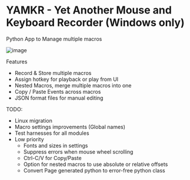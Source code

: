 # YAMKR - Yet Another Mouse and Keyboard Recorder (Windows only)
Python App to Manage multiple macros 

![image](https://github.com/jay7one/YAMKR/assets/89343983/04a317d2-b0b0-4ccb-b0b3-475fbf5827d7)

Features
  - Record & Store multiple macros
  - Assign hotkey for playback or play from UI
  - Nested Macros, merge multiple macros into one
  - Copy / Paste Events across macros
  - JSON format files for manual editing

TODO:
  - Linux migration
  - Macro settings improvements (Global names)
  - Test harnesses for all modules
- Low priority
  - Fonts and sizes in settings
  - Suppress errors when mouse wheel scrolling
  - Ctrl-C/V for Copy/Paste
  - Option for nested macros to use absolute or relative offsets
  - Convert Page generated python to error-free python class 
 
